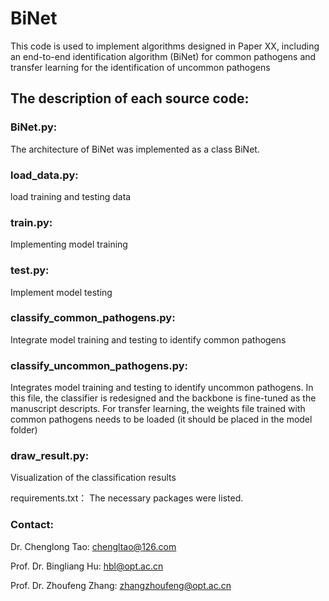 # BiNet
This code is used to implement algorithms designed in Paper XX, including an end-to-end identification algorithm (BiNet) for common pathogens and transfer learning for the identification of uncommon pathogens 

## The description of each source code:

### BiNet.py:
The architecture of BiNet was implemented as a class BiNet.

### load_data.py:
load training and testing data

### train.py:
Implementing model training

### test.py:
Implement model testing

### classify_common_pathogens.py:
Integrate model training and testing to identify common pathogens

### classify_uncommon_pathogens.py:
Integrates model training and testing to identify uncommon pathogens. In this file, the classifier is redesigned and the backbone is fine-tuned as the manuscript descripts. For transfer learning, the weights file trained with common pathogens needs to be loaded (it should be placed in the model folder)


### draw_result.py:
Visualization of the classification results


requirements.txt：
The necessary packages were listed.

### Contact:

Dr. Chenglong Tao: chengltao@126.com

Prof. Dr. Bingliang Hu: hbl@opt.ac.cn

Prof. Dr. Zhoufeng Zhang: zhangzhoufeng@opt.ac.cn
